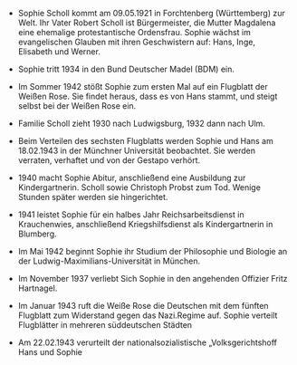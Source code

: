 + Sophie Scholl kommt am 09.05.1921 in Forchtenberg (Württemberg) zur Welt. Ihr Vater Robert Scholl ist Bürgermeister, die Mutter Magdalena eine ehemalige protestantische Ordensfrau. Sophie wächst im evangelischen Glauben mit ihren Geschwistern auf: Hans, Inge, Elisabeth und Werner.

+ Sophie tritt 1934 in den Bund Deutscher Madel (BDM) ein.

+ Im Sommer 1942 stößt Sophie zum ersten Mal auf ein Flugblatt der Weißen Rose. Sie findet heraus, dass es von Hans stammt, und steigt selbst bei der Weißen Rose ein.

+ Familie Scholl zieht 1930 nach Ludwigsburg, 1932 dann nach Ulm.

+ Beim Verteilen des sechsten Flugblatts werden Sophie und Hans am 18.02.1943 in der Münchner Universität beobachtet. Sie werden verraten, verhaftet und von der Gestapo verhört.

+ 1940 macht Sophie Abitur, anschließend eine Ausbildung zur Kindergartnerin.
 Scholl sowie Christoph Probst zum Tod. Wenige Stunden später werden sie hingerichtet.

+ 1941 leistet Sophie für ein halbes Jahr Reichsarbeitsdienst in Krauchenwies, anschließend Kriegshilfsdienst als Kindergartnerin in Blumberg.

+ Im Mai 1942 beginnt Sophie ihr Studium der Philosophie und Biologie an der Ludwig-Maximilians-Universität in München.

+ Im November 1937 verliebt Sich Sophie in den angehenden Offizier Fritz Hartnagel.

+ Im Januar 1943 ruft die Weiße Rose die Deutschen mit dem fünften Flugblatt zum Widerstand gegen das Nazi.Regime auf. Sophie verteilt Flugblätter in mehreren süddeutschen Städten
+ Am 22.02.1943 verurteilt der nationalsozialistische „Volksgerichtshoff Hans und Sophie